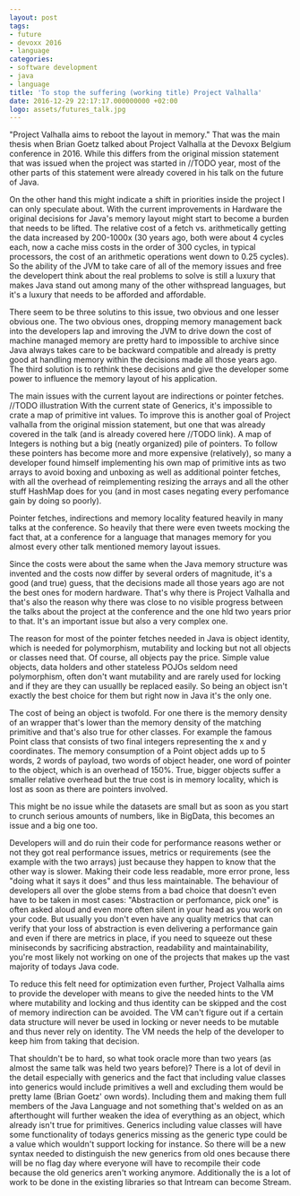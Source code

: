 ```yaml
---
layout: post
tags:
- future
- devoxx 2016
- language
categories:
- software development
- java
- language
title: 'To stop the suffering (working title) Project Valhalla' 
date: 2016-12-29 22:17:17.000000000 +02:00
logo: assets/futures_talk.jpg
---
```



"Project Valhalla aims to reboot the layout in memory." That was the main thesis when Brian Goetz talked about Project Valhalla at the Devoxx Belgium conference in 2016. While this differs from the original mission statement that was issued when the project was started in //TODO year, most of the other parts of this statement were already covered in his talk on the future of Java.


On the other hand this might indicate a shift in priorities inside the project I can only speculate about. With the current improvements in Hardware the original decisions for Java's memory layout might start to become a burden that needs to be lifted. The relative cost of a fetch vs. arithmetically getting the data increased by 200-1000x (30 years ago, both were about 4 cycles each, now a cache miss costs in the order of 300 cycles, in typical processors, the cost of an arithmetic operations went down to 0.25 cycles). So the ability of the JVM to take care of all of the memory issues and free the developert think about the real problems to solve is still a luxury that makes Java stand out among many of the other withspread languages, but it's a luxury that needs to be afforded and affordable.

There seem to be three solutins to this issue, two obvious and one lesser obvious one. The two obvious ones, dropping memory management back into the developers lap and imroving the JVM to drive down the cost of machine managed memory are pretty hard to impossible to archive since Java always takes care to be backward compatible and already is pretty good at handling memory within the decisions made all those years ago. The third solution is to rethink these decisions and give the developer some power to influence the memory layout of his application.

The main issues with the current layout are indirections or pointer fetches.
//TODO illustration
With the current state of Generics, it's impossible to crate a map of primitive int values. To improve this is another goal of Project valhalla from the original mission statement, but one that was already covered in the talk (and is already covered here //TODO link). A map of Integers is nothing but a big (neatly organized) pile of pointers. To follow these pointers has become more and more expensive (relatively), so many a developer found himself implementing his own map of primitive ints as two arrays to avoid boxing and unboxing as well as additional pointer fetches, with all the overhead of reimplementing resizing the arrays and all the other stuff HashMap does for you (and in most cases negating every perfomance gain by doing so poorly).

Pointer fetches, indirections and memory locality featured heavily in many talks at the conference. So heavily that there were even tweets mocking the fact that, at a conference for a language that manages memory for you almost every other talk mentioned memory layout issues.

Since the costs were about the same when the Java memory structure was invented and the costs now differ by several orders of magnitude, it's a good (and true) guess, that the decisions made all those years ago are not the best ones for modern hardware. That's why there is Project Valhalla and that's also the reason why there was close to no visible progress between the talks about the project at the conference and the one hld two years prior to that. It's an important issue but also a very complex one.

The reason for most of the pointer fetches needed in Java is object identity, which is needed for polymorphism, mutability and locking but not all objects or classes need that. Of course, all objects pay the price. Simple value objects, data holders and other stateless POJOs seldom need polymorphism, often don't want mutability and are rarely used for locking and if they are they can usuallly be replaced easily. So being an object isn't exactly the best choice for them but right now in Java it's the only one.  

The cost of being an object is twofold. For one there is the memory density of an wrapper that's lower than the memory density of the matching primitive and that's also true for other classes. For example the famous Point class that consists of two final integers representing the x and y coordinates. The memory consumption of a Point object adds up to 5 words, 2 words of payload, two words of object header, one word of pointer to the object, which is an overhead of 150%. True, bigger objects suffer a smaller relative overhead but the true cost is in memory locality, which is lost as soon as there are pointers involved.

This might be no issue while the datasets are small but as soon as you start to crunch serious amounts of numbers, like in BigData, this becomes an issue and a big one too.

Developers will and do ruin their code for performance reasons wether or not they got real performance issues, metrics or requirements (see the example with the two arrays) just because they happen to know that the other way is slower. Making their code less readable, more error prone, less "doing what it says it does" and thus less maintainable. The behaviour of developers all over the globe stems from a bad choice that doesn't even have to be taken in most cases: "Abstraction or perfomance, pick one" is often asked aloud and even more often silent in your head as you work on your code. But usually you don't even have any quality metrics that can verify that your loss of abstraction is even delivering a performance gain and even if there are metrics in place, if you need to squeeze out these miniseconds by sacrificing abstraction, readability and maintainability, you're most likely not working on one of the projects that makes up the vast majority of todays Java code.

To reduce this felt need for optimization even further, Project Valhalla aims to provide the developer with means to give the needed hints to the VM where mutability and locking and thus identity can be skipped and the cost of memory indirection can be avoided. 
The VM can't figure out if a certain data structure will never be used in locking or never needs to be mutable and thus never rely on identity. The VM needs the help of the developer to keep him from taking that decision.

That shouldn't be to hard, so what took oracle more than two years (as almost the same talk was held two years before)? There is a lot of devil in the detail especially with generics and the fact that including value classes into generics would include primitives a well and excluding them would be pretty lame (Brian Goetz' own words). Including them and making them full members of the Java Language and not something that's welded on as an afterthought will further weaken the idea of everything as an object, which already isn't true for primitives. Generics including value classes will have some functionality of todays generics missing as the generic type could be a value which wouldn't support locking for instance. So there will be a new syntax needed to distinguish the new generics from old ones because there will be no flag day where everyone will have to recompile their code because the old generics aren't working anymore. Additionally the is a lot of work to be done in the existing libraries so that Intream can become Stream<int>.
